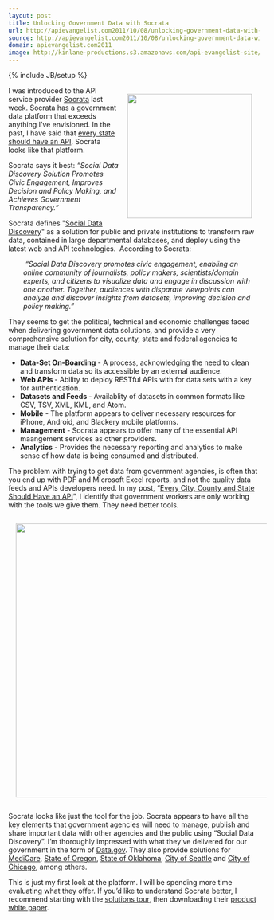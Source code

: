 ```yaml
---
layout: post
title: Unlocking Government Data with Socrata
url: http://apievangelist.com2011/10/08/unlocking-government-data-with-socrata/
source: http://apievangelist.com2011/10/08/unlocking-government-data-with-socrata/
domain: apievangelist.com2011
image: http://kinlane-productions.s3.amazonaws.com/api-evangelist-site/blog/Socrata-Data-Overview.png
---
```

{% include JB/setup %}
<p><a href="http://www.socrata.com/"><img style="padding: 15px;" src="http://kinlane-productions.s3.amazonaws.com/api-evangelist/socrata/Socrata-Open-Data-Company.png" alt="" width="250" align="right" /></a></p>
<p>I was introduced to the API service provider <a title="Socrata" href="http://www.socrata.com/">Socrata</a> last week.  Socrata has a government data platform that exceeds anything I&rsquo;ve envisioned.  In the past, I have said that <a title="Every State Should Have an API" href="http://blog.programmableweb.com/2011/09/06/every-city-should-have-an-api-lets-start-with-watertown-ma/">every state should have an API</a>.&nbsp;Socrata looks like that platform.</p>
<p>Socrata says it best:  <em>&ldquo;Social Data Discovery Solution Promotes Civic Engagement, Improves Decision and Policy Making, and Achieves Government Transparency.&rdquo;</em></p>
<p>Socrata defines "<a title="Social Data Discovery" href="http://www.socrata.com/discover/">Social Data Discovery</a>" as a solution for public and private institutions to transform raw data, contained in large departmental databases, and deploy using the latest web and API technologies. &nbsp;According to Socrata:</p>
<p style="padding-left: 30px;">&nbsp;<em>&ldquo;Social Data Discovery promotes civic engagement, enabling an online community of journalists, policy makers, scientists/domain experts, and citizens to visualize data and engage in discussion with one another. Together, audiences with disparate viewpoints  can analyze and discover insights from datasets, improving decision and  policy making.&rdquo;</em></p>
<p>They seems to get the political, technical and economic challenges faced when delivering government data solutions, and provide a very comprehensive solution for city, county, state and federal agencies to manage their data:</p>
<ul class="mainlist">
<li><strong>Data-Set On-Boarding</strong> - A process, acknowledging the need to clean and transform data so its accessible by an external audience.</li>
<li><strong>Web APIs </strong>- Ability to deploy RESTful APIs with for data sets with a key for authentication. </li>
<li><strong>Datasets and Feeds </strong>- Availablity of datasets in common formats like CSV, TSV, XML, KML,  and Atom.</li>
<li><strong>Mobile</strong> - The platform appears to deliver necessary resources for iPhone, Android, and Blackery mobile platforms.</li>
<li><strong>Management</strong> - Socrata appears to offer many of the essential API maangement services as other providers.</li>
<li><strong>Analytics</strong> - Provides the necessary reporting and analytics to make sense of how data is being consumed and distributed.</li>
</ul>
<p>The problem with trying to get data from government agencies, is often that you end up with PDF and MIcrosoft Excel reports, and not the quality data feeds and APIs developers need.  In my post, &ldquo;<a href="http://apievangelist.com/2011/09/06/every-city,-county-and-state-should-have-an-api/">Every City, County and State Should Have an API</a>&rdquo;, I identify that government workers are only working with the tools we give them.   They need better tools.</p>
<p><a href="http://www.socrata.com/"><img style="display: block; margin-left: auto; margin-right: auto; padding: 15px;" src="http://kinlane-productions.s3.amazonaws.com/api-evangelist/socrata/Socrata-Data-Overview.png" alt="" width="550" /></a></p>
<p>Socrata looks like just the tool for the job.  Socrata appears to have all the key elements that government agencies will need to manage, publish and share important data with other agencies and the public using &ldquo;Social Data Discovery&rdquo;.  I&rsquo;m thoroughly impressed with what they&rsquo;ve delivered for our government in the form of <a title="Data.gov" href="http://explore.data.gov/">Data.gov</a>.  They also provide solutions for <a title="Medicare" href="http://www.socrata.com/customer-spotlight/medicare/">MediCare</a>, <a title="State of Oregon" href="http://www.socrata.com/customer-spotlight/state-of-oregon/">State of Oregon</a>, <a title="State of Oklahoma" href="http://www.socrata.com/customer-spotlight/state-of-oklahoma/">State of Oklahoma</a>, <a title="City of Seattle" href="http://www.socrata.com/customer-spotlight/city-of-seattle/">City of Seattle</a> and <a title="City of Chicago" href="http://www.socrata.com/customer-spotlight/city-of-chicago/">City of Chicago</a>, among others.</p>
<p>This is just my first look at the platform.  I will be spending more time evaluating what they offer.  If you&rsquo;d like to understand Socrata better, I recommend starting with the <a title="solutions tour" href="http://www.socrata.com/solutions/solution-tour/">solutions tour</a>, then downloading their <a title="product white paper" href="http://socrata.com/wp-content/uploads/2010/11/Socrata_Social_Data_Discovery-Government.pdf?mkt_tok=3RkMMJWWfF9wsRonuKzOZKXonjHpfsX%2B6%2BwtXrHr08Yy0EZ5VunJEUWy2YMDT9QhcOuuEwcWGog80wNbCOGBfQ%3D%3D">product white paper</a>.</p>
